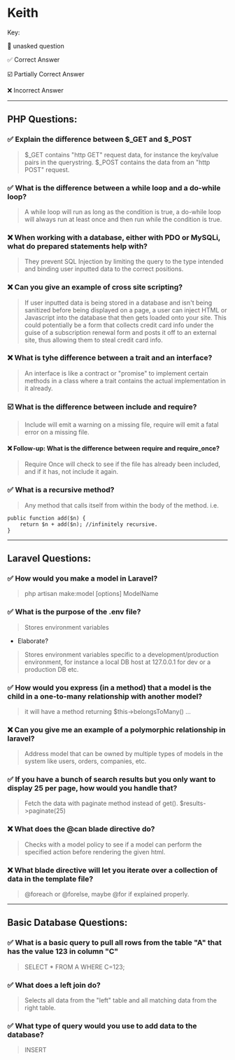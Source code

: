 # Keith
Key:

:black_square_button: unasked question

:white_check_mark: Correct Answer

:ballot_box_with_check: Partially Correct Answer

:x: Incorrect Answer

---

## PHP Questions:

### :white_check_mark: Explain the difference between $_GET and $_POST
> $_GET contains "http GET" request data, for instance the key/value pairs in the querystring. $_POST contains the data from an "http POST" request. 

### :white_check_mark: What is the difference between a while loop and a do-while loop?
> A while loop will run as long as the condition is true, a do-while loop will always run at least once and then run while the condition is true.

### :x: When working with a database, either with PDO or MySQLi, what do prepared statements help with?
> They prevent SQL Injection by limiting the query to the type intended and binding user inputted data to the correct positions.

### :x: Can you give an example of cross site scripting?
> If user inputted data is being stored in a database and isn't being sanitized before being displayed on a page, a user can inject HTML or Javascript into the database that then gets loaded onto your site. This could potentially be a form that collects credit card info under the guise of a subscription renewal form and posts it off to an external site, thus allowing them to steal credit card info.

### :x: What is tyhe difference between a trait and an interface?
> An interface is like a contract or "promise" to implement certain methods in a class where a trait contains the actual implementation in it already.

### :ballot_box_with_check: What is the difference between include and require?
> Include will emit a warning on a missing file, require will emit a fatal error on a missing file.
#### :x: Follow-up: What is the difference between require and require_once?
> Require Once will check to see if the file has already been included, and if it has, not include it again.

### :white_check_mark: What is a recursive method?
> Any method that calls itself from within the body of the method. i.e.

    public function add($n) {
        return $n + add($n); //infinitely recursive.
    }

---

## Laravel Questions:

### :white_check_mark: How would you make a model in Laravel?
> php artisan make:model [options] ModelName

### :white_check_mark: What is the purpose of the .env file?
> Stores environment variables
- Elaborate?
> Stores environment variables specific to a development/production environment, for instance a local DB host at 127.0.0.1 for dev or a production DB etc.

### :white_check_mark: How would you express (in a method) that a model is the child in a one-to-many relationship with another model?
> it will have a method returning $this->belongsToMany() ...

### :x: Can you give me an example of a polymorphic relationship in laravel?
> Address model that can be owned by multiple types of models in the system like users, orders, companies, etc.

### :white_check_mark: If you have a bunch of search results but you only want to display 25 per page, how would you handle that?
> Fetch the data with paginate method instead of get(). $results->paginate(25)

### :x: What does the @can blade directive do?
> Checks with a model policy to see if a model can perform the specified action before rendering the given html.

### :x: What blade directive will let you iterate over a collection of data in the template file?
> @foreach or @forelse, maybe @for if explained properly.

---

## Basic Database Questions:

### :white_check_mark: What is a basic query to pull all rows from the table "A" that has the value 123 in column "C"
> SELECT * FROM A WHERE C=123;

### :white_check_mark: What does a left join do?
> Selects all data from the "left" table and all matching data from the right table.

### :white_check_mark: What type of query would you use to add data to the database?
> INSERT